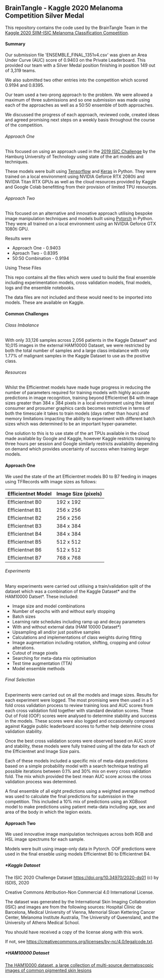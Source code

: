 ## BrainTangle - Kaggle 2020 Melanoma Competition Silver Medal

This repository contains the code used by the BrainTangle Team in the [Kaggle 2020 SIIM-ISIC Melanoma Classification Competition](https://www.kaggle.com/c/siim-isic-melanoma-classification).

#### Summary

Our submission file 'ENSEMBLE_FINAL_1351v4.csv' was given an Area Under Curve (AUC) score of 0.9403 on the Private Leaderboard. This provided our team with a Silver Medal position finishing in position 149 out of 3,319 teams.

We also submitted two other entries into the competition which scored 0.9194 and 0.8395.

Our team used a two-prong approach to the problem. We were allowed a maximum of three submissions and so one submission was made using each of the approaches as well as a 50:50 ensemble of both approaches.

We discussed the progress of each approach, reviewed code, created ideas and agreed promising next steps on a weekly basis throughout the course of the competition.

###### Approach One

This focused on using an approach used in the [2019 ISIC Challenge](https://challenge2019.isic-archive.com/leaderboard.html) by the Hamburg University of Technology using state of the art models and techniques.

These models were built using [Tensorflow](https://www.tensorflow.org/) and [Keras](https://keras.io/) in Python. They were trained on a local environment using NVIDIA Geforce RTX 2080ti and NVIDIA Titan RTX GPUs as well as the cloud resources provided by Kaggle and Google Colab benefitting from their provision of limited TPU resources.

###### Approach Two

This focused on an alternative and innovative approach utilising bespoke image manipulation techniques and models built using [Pytorch](https://pytorch.org/) in Python. They were all trained on a local environment using an NVIDIA Geforce GTX 1080ti GPU.

Results were

- Approach One - 0.9403
- Aproach Two - 0.8395
- 50:50 Combination - 0.9194

Using These Files

This repo contains all the files which were used to build the final ensemble including experimentation models, cross validation models, final models, logs and the ensemble notebooks.

The data files are not included and these would need to be imported into models. These are available on Kaggle.

#### Common Challenges

###### Class Imbalance

With only 33,126 samples across 2,056 patients in the Kaggle Dataset* and 10,015 images in the external HAM10000 Dataset, we were restricted by both the total number of samples and a large class imbalance with only 1.77% of malignant samples in the Kaggle Dataset to use as the positive class.

###### Resources

Whilst the Efficientnet models have made huge progress in reducing the number of parameters required for training models with highly accurate predictions in image recognition, training beyond Efficientnet B4 with image sizes greater than 384 x 384 pixels in a local environment using the latest consumer and prosumer graphics cards becomes restrictive in terms of both the timescale it takes to train models (days rather than hours) and memory limitations impacting the ability to experiment with different batch sizes which was determined to be an important hyper-parameter.

One solution to this is to use state of the art TPUs available in the cloud made available by Google and Kaggle, however Kaggle restricts training to three hours per session and Google similarly restricts availability depending on demand which provides uncertainty of success when training larger models.

#### Approach One

We used the state of the art Efficientnet models B0 to B7 feeding in images using TFRecords with image sizes as follows:

| Efficientnet Model | Image Size (pixels) |
| ------------------ | ------------------- |
| Efficientnet B0    | 192 x 192           |
| Efficientnet B1    | 256 x 256           |
| Efficientnet B2    | 256 x 256           |
| Efficientnet B3    | 384 x 384           |
| Efficientnet B4    | 384 x 384           |
| Efficientnet B5    | 512 x 512           |
| Efficientnet B6    | 512 x 512           |
| Efficientnet B7    | 768 x 768           |

###### Experiments

Many experiments were carried out utilising a train/validation split of the dataset which was a combination of the Kaggle Dataset* and the HAM10000 Datset*. These included:

- Image size and model combinations
- Number of epochs with and without early stopping
- Batch sizes
- Learning rate schedules including ramp up and decay parameters
- With and without external data (HAM 10000 Dataset*)
- Upsampling all and/or just positive samples
- Calculations and implementations of class weights during fitting
- Image augmentation including rotation, shifting, cropping and colour alterations.
- Cutout of image pixels
- Searching for meta-data mix optimisation
- Test time augmentation (TTA)
- Model ensemble methods

###### Final Selection

Experiments were carried out on all the models and image sizes. Results for each experiment were logged. The most promising were then used in a 5 fold cross validation process to review training loss and AUC scores from each cross validation fold together with standard deviation scores. These Out of Fold (OOF) scores were analysed to determine stability and success in the models. These scores were also logged and occasionally compared against Kaggle public leaderboard scores to further help determine cross validation stability.

Once the best cross validation scores were observed based on AUC score and stability, these models were fully trained using all the data for each of the Efficientnet and Image Size pairs.

Each of these models included a specific mix of meta-data predictions based on a simple probability model with a search technique testing all possible iterations between 0.1% and 30% mix on every cross validation fold. The mix which provided the best mean AUC score across the cross validation process was determined.

A final ensemble of all eight predictions using a weighted average method was used to calculate the final predictions for submission in the competition. This included a 10% mix of predictions using an XGBoost model to make predictions using patient meta-data including age, sex and area of the body in which the legion exists.

#### Approach Two

We used innovative image manipulation techniques across both RGB and HSL image spectrums for each sample.

Models were built using image-only data in Pytorch. OOF predictions were used in the final enseble using models Efficientnet B0 to Efficientnet B4.

##### *Kaggle Dataset

The ISIC 2020 Challenge Dataset https://doi.org/10.34970/2020-ds01 (c) by ISDIS, 2020

Creative Commons Attribution-Non Commercial 4.0 International License.

The dataset was generated by the International Skin Imaging Collaboration (ISIC) and images are from the following sources: Hospital Clínic de Barcelona, Medical University of Vienna, Memorial Sloan Kettering Cancer Center, Melanoma Institute Australia, The University of Queensland, and the University of Athens Medical School.

You should have received a copy of the license along with this work.

If not, see https://creativecommons.org/licenses/by-nc/4.0/legalcode.txt.

##### *HAM10000 Dataset

[The HAM10000 dataset, a large collection of multi-source dermatoscopic images of common pigmented skin lesions](https://dataverse.harvard.edu/dataset.xhtml?persistentId=doi:10.7910/DVN/DBW86T)
